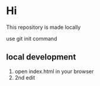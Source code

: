 # Hi
This repository is made locally

use git init command

## local development
1. open index.html in your browser
2. 2nd edit